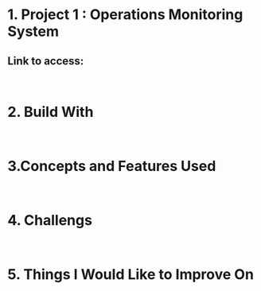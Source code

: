 # 1. Project 1 : Operations Monitoring System


## Link to access:


<br>

# 2. Build With


<br>

# 3.Concepts and Features Used


<br>

# 4. Challengs




<br>

# 5. Things I Would Like to Improve On
